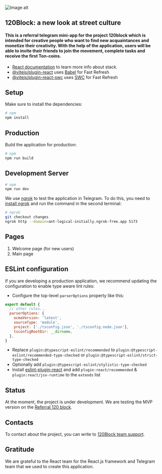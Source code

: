 ![Image alt](https://github.com/korolev_2512/120ReferralApp/raw/master/image/image.png)
## 120Block: a new look at street culture

#### This is a referral telegram mini-app for the project 120block which is intended for creative people who want to find new acquaintances and monetize their creativity. With the help of the application, users will be able to invite their friends to join the movement, complete tasks and receive the first Ton-coins.

- [React documentation](https://nextjs.org/docs) to learn more info about stack.
- [@vitejs/plugin-react](https://github.com/vitejs/vite-plugin-react/blob/main/packages/plugin-react/README.md) uses [Babel](https://babeljs.io/) for Fast Refresh
- [@vitejs/plugin-react-swc](https://github.com/vitejs/vite-plugin-react-swc) uses [SWC](https://swc.rs/) for Fast Refresh

## Setup

Make sure to install the dependencies:

```bash
# npm
npm install
```

## Production

Build the application for production:

```bash
# npm
npm run build
```

## Development Server

[//]: # (Start the development server on `http://localhost:3002`:)

```bash
# npm
npm run dev
```

We use [ngrok](https://ngrok.com/) to test the application in Telegram. To do this, you need to [install ngrok](https://ngrok.com/docs/getting-started/) and run the command in the second terminal:
```bash
# nqrok
git checkout changes
ngrok http --domain=ant-logical-initially.ngrok-free.app 5173
```
## Pages

1. Welcome page (for new users)
2. Main page

## ESLint configuration

If you are developing a production application, we recommend updating the configuration to enable type aware lint rules:

- Configure the top-level `parserOptions` property like this:

```js
export default {
  // other rules...
  parserOptions: {
    ecmaVersion: 'latest',
    sourceType: 'module',
    project: ['./tsconfig.json', './tsconfig.node.json'],
    tsconfigRootDir: __dirname,
  },
}
```

- Replace `plugin:@typescript-eslint/recommended` to `plugin:@typescript-eslint/recommended-type-checked` or `plugin:@typescript-eslint/strict-type-checked`
- Optionally add `plugin:@typescript-eslint/stylistic-type-checked`
- Install [eslint-plugin-react](https://github.com/jsx-eslint/eslint-plugin-react) and add `plugin:react/recommended` & `plugin:react/jsx-runtime` to the `extends` list

## Status

At the moment, the project is under development. We are testing the MVP version on the [Referral 120 block](https://t.me/block_120bot/blockapp?startapp=rcZlIMXICd).

## Contacts

To contact about the project, you can write to [120Block team support](https://t.me/block_120sup).

## Gratitude

We are grateful to the React team for the React.js framework and Telegram team that we used to create this application.
